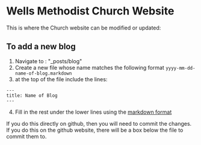 Wells Methodist Church Website
=========

This is where the Church website can be modified or updated:

To add a new blog
--------

1. Navigate to : "_posts/blog"
2. Create a new file whose name matches the following format ```yyyy-mm-dd-name-of-blog.markdown```
3. at the top of the file include the lines:
```
---
title: Name of Blog
---
```

4. Fill in the rest under the lower lines using the [markdown format](https://daringfireball.net/projects/markdown/syntax)

If you do this directly on github, then you will need to commit the changes. If you do this on the github website, there will be a box below the file to commit them to.
